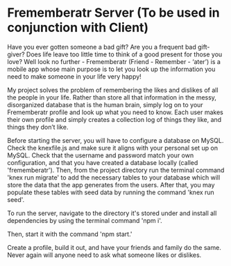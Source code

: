# Frememberatr Server (To be used in conjunction with Client)

Have you ever gotten someone a bad gift? Are you a frequent bad gift-giver? Does life leave
too little time to think of a good present for those you love? Well look no further -
Frememberatr (Friend - Remember - ‘ater’) is a mobile app whose main purpose is to let you
look up the information you need to make someone in your life very happy!

My project solves the problem of remembering the likes and dislikes of all the people in
your life. Rather than store all that information in the messy, disorganized database that is the
human brain, simply log on to your Frememberatr profile and look up what you need to know.
Each user makes their own profile and simply creates a collection log of things they like, and
things they don’t like.

Before starting the server, you will have to configure a database on MySQL. Check the knexfile.js and make sure it aligns with your personal set up on MySQL. Check that the username and password match your own configuration, and that you have created a database locally (called 'frememberatr'). Then, from the project directory run the terminal command 'knex run migrate' to add the necessary tables to your database which will store the data that the app generates from the users. After that, you may populate these tables with seed data by running the command 'knex run seed'.

To run the server, navigate to the directory it's stored under and install all dependencies by using the terminal command 'npm i'.

Then, start it with the command 'npm start.'

Create a profile, build it out, and have your friends and family do the same. Never again will anyone need to ask what someone likes or dislikes.
